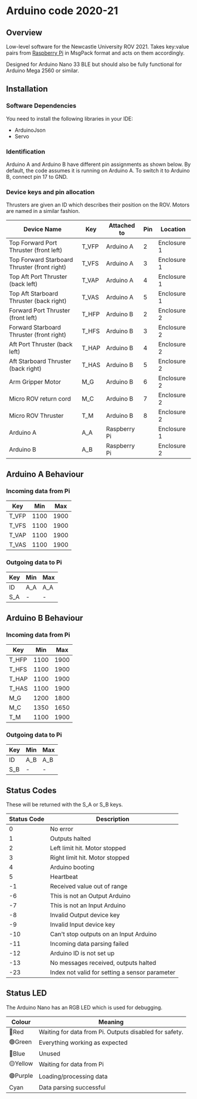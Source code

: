 # Arduino code 2020-21

## Overview

Low-level software for the Newcastle University ROV 2021. Takes key:value pairs from [Raspberry Pi](https://github.com/ncl-ROVers/raspberry-pi) in MsgPack format and acts on them accordingly.

Designed for Arduino Nano 33 BLE but should also be fully functional for Arduino Mega 2560 or similar.

## Installation

### Software Dependencies

You need to install the following libraries in your IDE:

- ArduinoJson
- Servo

### Identification

Arduino A and Arduino B have different pin assignments as shown below. By default, the code assumes it is running on Arduino A. To switch it to Arduino B, connect pin 17 to GND.

### Device keys and pin allocation

Thrusters are given an ID which describes their position on the ROV. Motors are named in a similar fashion.

| Device Name                                  | Key   | Attached to  | Pin | Location    |
|----------------------------------------------|-------|--------------|-----|-------------|
| Top Forward Port Thruster (front left)       | T_VFP | Arduino A    |   2 | Enclosure 1 |
| Top Forward Starboard Thruster (front right) | T_VFS | Arduino A    |   3 | Enclosure 1 |
| Top Aft Port Thruster (back left)            | T_VAP | Arduino A    |   4 | Enclosure 1 |
| Top Aft Starboard Thruster (back right)      | T_VAS | Arduino A    |   5 | Enclosure 1 |
| Forward Port Thruster (front left)           | T_HFP | Arduino B    |   2 | Enclosure 2 |
| Forward Starboard Thruster (front right)     | T_HFS | Arduino B    |   3 | Enclosure 2 |
| Aft Port Thruster (back left)                | T_HAP | Arduino B    |   4 | Enclosure 2 |
| Aft Starboard Thruster (back right)          | T_HAS | Arduino B    |   5 | Enclosure 2 |
| Arm Gripper Motor                            | M_G   | Arduino B    |   6 | Enclosure 2 |
| Micro ROV return cord                        | M_C   | Arduino B    |   7 | Enclosure 2 |
| Micro ROV Thruster                           | T_M   | Arduino B    |   8 | Enclosure 2 |
| Arduino A                                    | A_A   | Raspberry Pi |     | Enclosure 1 |
| Arduino B                                    | A_B   | Raspberry Pi |     | Enclosure 2 |

## Arduino A Behaviour

### Incoming data from Pi

| Key   | Min  | Max  |
|-------|------|------|
| T_VFP | 1100 | 1900 |
| T_VFS | 1100 | 1900 |
| T_VAP | 1100 | 1900 |
| T_VAS | 1100 | 1900 |

### Outgoing data to Pi

| Key     |  Min |  Max |
|---------|------|------|
| ID      | A_A  | A_A  |
| S_A     | -    | -    |

## Arduino B Behaviour

### Incoming data from Pi

| Key   | Min  | Max  |
|-------|------|------|
| T_HFP | 1100 | 1900 |
| T_HFS | 1100 | 1900 |
| T_HAP | 1100 | 1900 |
| T_HAS | 1100 | 1900 |
| M_G   | 1200 | 1800 |
| M_C   | 1350 | 1650 |
| T_M   | 1100 | 1900 |

### Outgoing data to Pi

| Key     |  Min |  Max |
|---------|------|------|
| ID      | A_B  | A_B  |
| S_B     | -    | -    |

## Status Codes

These will be returned with the S_A or S_B keys.

| Status   Code | Description                                    |
|---------------|------------------------------------------------|
| 0             | No error                                       |
| 1             | Outputs halted                                 |
| 2             | Left   limit hit. Motor stopped                |
| 3             | Right   limit hit. Motor stopped               |
| 4             | Arduino booting                                |
| 5             | Heartbeat                                      |
| -1            | Received value out of range                    |
| -6            | This is not an Output Arduino                  |
| -7            | This is not an Input Arduino                   |
| -8            | Invalid Output device key                      |
| -9            | Invalid Input device key                       |
| -10           | Can't stop outputs on an Input Arduino         |
| -11           | Incoming data parsing failed                   |
| -12           | Arduino ID is not set up                       |
| -13           | No messages received, outputs halted           |
| -23           | Index not valid for setting a sensor parameter |

## Status LED

The Arduino Nano has an RGB LED which is used for debugging.

| Colour   | Meaning                                                |
|----------|--------------------------------------------------------|
| 🔴Red    | Waiting for data from Pi. Outputs disabled for safety. |
| 🟢Green  | Everything working as expected                         |
| 🔵Blue   | Unused                                                 |
| 🟡Yellow | Waiting for data from Pi                               |
| 🟣Purple | Loading/processing data                                |
| Cyan     | Data parsing successful                                |
